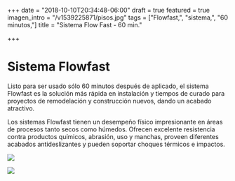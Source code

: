 +++
date = "2018-10-10T20:34:48-06:00"
draft = true
featured = true
imagen_intro = "/v1539225871/pisos.jpg"
tags = ["Flowfast,", "sistema,", "60 minutos,"]
title = "Sistema Flow Fast - 60 min."

+++

# Sistema Flowfast 

Listo para ser usado sólo 60 minutos después de aplicado, el sistema Flowfast es la solución más rápida en instalación y tiempos de curado para proyectos de remodelación y construcción nuevos, dando un acabado atractivo. 

Los sistemas Flowfast tienen un desempeño físico impresionante en áreas de procesos tanto secos como húmedos. Ofrecen excelente resistencia contra productos químicos, abrasión, uso y manchas, proveen diferentes acabados antideslizantes y pueden soportar choques térmicos e impactos.

![](https://res.cloudinary.com/novatec/v1539225691/flowfast.jpg)

![](https://res.cloudinary.com/novatec/v1539225773/colores.jpg)